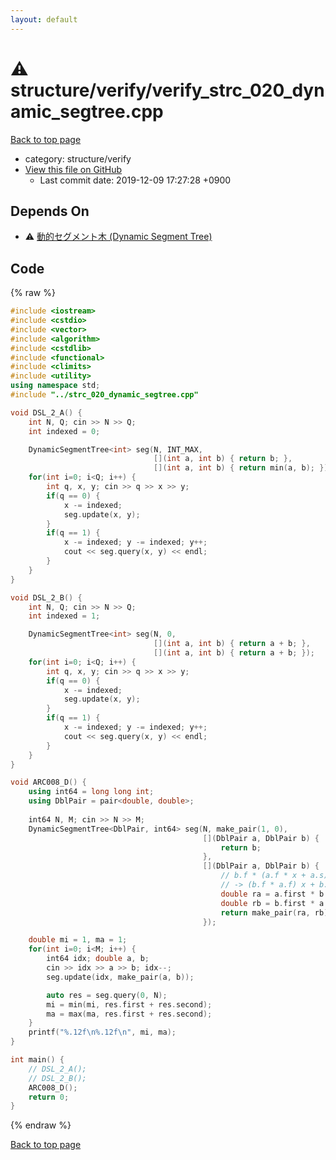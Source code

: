 ```yaml
---
layout: default
---
```


<!-- mathjax config similar to math.stackexchange -->
<script type="text/javascript" async
  src="https://cdnjs.cloudflare.com/ajax/libs/mathjax/2.7.5/MathJax.js?config=TeX-MML-AM_CHTML">
</script>
<script type="text/x-mathjax-config">
  MathJax.Hub.Config({
    TeX: { equationNumbers: { autoNumber: "AMS" }},
    tex2jax: {
      inlineMath: [ ['$','$'] ],
      processEscapes: true
    },
    "HTML-CSS": { matchFontHeight: false },
    displayAlign: "left",
    displayIndent: "2em"
  });
</script>

<script type="text/javascript" src="https://cdnjs.cloudflare.com/ajax/libs/jquery/3.4.1/jquery.min.js"></script>
<script src="https://cdn.jsdelivr.net/npm/jquery-balloon-js@1.1.2/jquery.balloon.min.js" integrity="sha256-ZEYs9VrgAeNuPvs15E39OsyOJaIkXEEt10fzxJ20+2I=" crossorigin="anonymous"></script>
<script type="text/javascript" src="../../../assets/js/copy-button.js"></script>
<link rel="stylesheet" href="../../../assets/css/copy-button.css" />


# :warning: structure/verify/verify_strc_020_dynamic_segtree.cpp
<a href="../../../index.html">Back to top page</a>

* category: structure/verify
* <a href="{{ site.github.repository_url }}/blob/master/structure/verify/verify_strc_020_dynamic_segtree.cpp">View this file on GitHub</a>
    - Last commit date: 2019-12-09 17:27:28 +0900




## Depends On
* :warning: <a href="../strc_020_dynamic_segtree.cpp.html">動的セグメント木 (Dynamic Segment Tree)</a>


## Code
{% raw %}
```cpp
#include <iostream>
#include <cstdio>
#include <vector>
#include <algorithm>
#include <cstdlib>
#include <functional>
#include <climits>
#include <utility>
using namespace std;
#include "../strc_020_dynamic_segtree.cpp"

void DSL_2_A() {
    int N, Q; cin >> N >> Q;
    int indexed = 0;

    DynamicSegmentTree<int> seg(N, INT_MAX,
                                [](int a, int b) { return b; },
                                [](int a, int b) { return min(a, b); });
    for(int i=0; i<Q; i++) {
        int q, x, y; cin >> q >> x >> y;
        if(q == 0) {
            x -= indexed;
            seg.update(x, y);
        }
        if(q == 1) {
            x -= indexed; y -= indexed; y++;
            cout << seg.query(x, y) << endl;
        }
    }
}

void DSL_2_B() {
    int N, Q; cin >> N >> Q;
    int indexed = 1;

    DynamicSegmentTree<int> seg(N, 0,
                                [](int a, int b) { return a + b; },
                                [](int a, int b) { return a + b; });
    for(int i=0; i<Q; i++) {
        int q, x, y; cin >> q >> x >> y;
        if(q == 0) {
            x -= indexed;
            seg.update(x, y);
        }
        if(q == 1) {
            x -= indexed; y -= indexed; y++;
            cout << seg.query(x, y) << endl;
        }
    }
}

void ARC008_D() {
    using int64 = long long int;
    using DblPair = pair<double, double>;
    
    int64 N, M; cin >> N >> M;
    DynamicSegmentTree<DblPair, int64> seg(N, make_pair(1, 0),
                                           [](DblPair a, DblPair b) {
                                               return b;
                                           },
                                           [](DblPair a, DblPair b) {
                                               // b.f * (a.f * x + a.s) + b.s
                                               // -> (b.f * a.f) x + b.f * a.s + b.s
                                               double ra = a.first * b.first;
                                               double rb = b.first * a.second + b.second;
                                               return make_pair(ra, rb);
                                           });

    double mi = 1, ma = 1;
    for(int i=0; i<M; i++) {
        int64 idx; double a, b;
        cin >> idx >> a >> b; idx--;
        seg.update(idx, make_pair(a, b));

        auto res = seg.query(0, N);
        mi = min(mi, res.first + res.second);
        ma = max(ma, res.first + res.second);
    }
    printf("%.12f\n%.12f\n", mi, ma);
}

int main() {
    // DSL_2_A();
    // DSL_2_B();
    ARC008_D();
    return 0;
}

```
{% endraw %}

<a href="../../../index.html">Back to top page</a>

